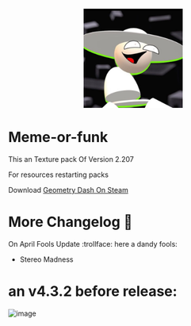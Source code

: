 <p align=center>
  <img src="pack.png" alt="BAMBI IS BACK???" width=200 />
</p>

# Meme-or-funk
This an Texture pack Of Version 2.207

For resources restarting packs

Download [Geometry Dash On Steam](https://store.steampowered.com/app/322170/Geometry_Dash/)

# More Changelog :eagle:
On April Fools Update :trollface: here a dandy fools:
- Stereo Madness

# an v4.3.2 before release:
![image](https://github.com/user-attachments/assets/feb588cb-f2d9-4dca-bc22-78286c624bee)
